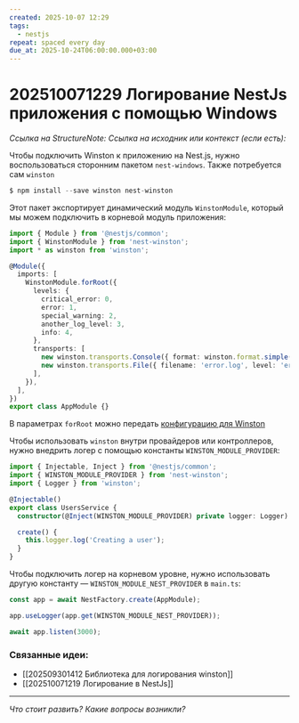 ```yaml
---
created: 2025-10-07 12:29
tags:
  - nestjs
repeat: spaced every day
due_at: 2025-10-24T06:00:00.000+03:00
---
```

# 202510071229 Логирование NestJs приложения с помощью Windows

*Ссылка на StructureNote:*
*Ссылка на исходник или контекст (если есть):* 

Чтобы подключить Winston к приложению на Nest.js, нужно воспользоваться сторонним пакетом `nest-windows`. Также потребуется сам `winston`

```ts
$ npm install --save winston nest-winston
```

Этот пакет экспортирует динамический модуль `WinstonModule`, который мы можем подключить в корневой модуль приложения:

```ts
import { Module } from '@nestjs/common';
import { WinstonModule } from 'nest-winston';
import * as winston from 'winston';

@Module({
  imports: [
    WinstonModule.forRoot({
      levels: {
        critical_error: 0,
        error: 1,
        special_warning: 2,
        another_log_level: 3,
        info: 4,
      },
      transports: [
        new winston.transports.Console({ format: winston.format.simple() }),
        new winston.transports.File({ filename: 'error.log', level: 'error' }),
      ],
    }),
  ],
})
export class AppModule {}
```

В параметрах `forRoot` можно передать [конфигурацию для Winston](https://github.com/winstonjs/winston#usage)

Чтобы использовать `winston` внутри провайдеров или контроллеров, нужно внедрить логер с помощью константы `WINSTON_MODULE_PROVIDER`:

```ts
import { Injectable, Inject } from '@nestjs/common';
import { WINSTON_MODULE_PROVIDER } from 'nest-winston';
import { Logger } from 'winston';

@Injectable()
export class UsersService {
  constructor(@Inject(WINSTON_MODULE_PROVIDER) private logger: Logger) {}

  create() {
    this.logger.log('Creating a user');
  }
}
```

Чтобы подключить логер на корневом уровне, нужно использовать другую константу — `WINSTON_MODULE_NEST_PROVIDER` в `main.ts`:

```ts
const app = await NestFactory.create(AppModule);

app.useLogger(app.get(WINSTON_MODULE_NEST_PROVIDER));

await app.listen(3000);
```

### Связанные идеи:

* [[202509301412 Библиотека для логирования winston]]
* [[202510071219 Логирование в NestJs]]
---

*Что стоит развить? Какие вопросы возникли?*
